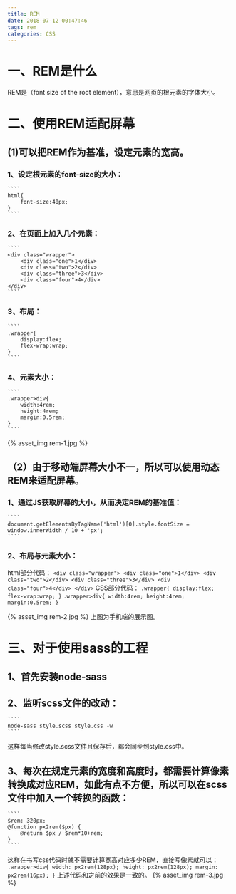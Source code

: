 ```yaml
---
title: REM
date: 2018-07-12 00:47:46
tags: rem
categories: CSS
---
```


# 一、REM是什么
REM是（font size of the root element），意思是网页的根元素的字体大小。

# 二、使用REM适配屏幕
## (1)可以把REM作为基准，设定元素的宽高。
### 1、设定根元素的font-size的大小：
<!-- more -->
    ````
    html{
        font-size:40px;
    }
    ````
### 2、在页面上加入几个元素：
    ````
    <div class="wrapper">
        <div class="one">1</div>
        <div class="two">2</div>
        <div class="three">3</div>
        <div class="four">4</div>
    </div>
    ````
### 3、布局：
    ````
    .wrapper{
        display:flex;
        flex-wrap:wrap;
    }
    ````
### 4、元素大小：
    ````
    .wrapper>div{
        width:4rem;
        height:4rem;
        margin:0.5rem;
    }
    ````

{% asset_img rem-1.jpg %}

## （2）由于移动端屏幕大小不一，所以可以使用动态REM来适配屏幕。
### 1、通过JS获取屏幕的大小，从而决定REM的基准值：
    ````
    document.getElementsByTagName('html')[0].style.fontSize = window.innerWidth / 10 + 'px';
    ````
### 2、布局与元素大小：
html部分代码：
    ````
    <div class="wrapper">
        <div class="one">1</div>
        <div class="two">2</div>
        <div class="three">3</div>
        <div class="four">4</div>
    </div>
    ````
CSS部分代码：
    ````
    .wrapper{
        display:flex;
        flex-wrap:wrap;
    }
    ````
    ````
    .wrapper>div{
        width:4rem;
        height:4rem;
        margin:0.5rem;
    }
    ````

{% asset_img rem-2.jpg %}
上图为手机端的展示图。

# 三、对于使用sass的工程
## 1、首先安装node-sass
## 2、监听scss文件的改动：
    ````
    node-sass style.scss style.css -w
    ````
这样每当修改style.scss文件且保存后，都会同步到style.css中。
## 3、每次在规定元素的宽度和高度时，都需要计算像素转换成对应REM，如此有点不方便，所以可以在scss文件中加入一个转换的函数：
    ````
    $rem: 320px;
    @function px2rem($px) {
        @return $px / $rem*10+rem;
    }
    ````
这样在书写css代码时就不需要计算宽高对应多少REM，直接写像素就可以：
    ````
    .wrapper>div{
        width: px2rem(128px);
        height: px2rem(128px);
        margin: px2rem(16px);
    }
    ````
上述代码和之前的效果是一致的。
{% asset_img rem-3.jpg %}